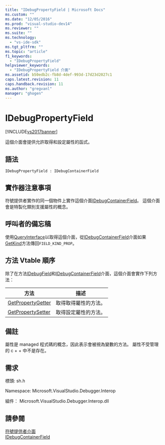 ```yaml
---
title: "IDebugPropertyField | Microsoft Docs"
ms.custom: ""
ms.date: "12/05/2016"
ms.prod: "visual-studio-dev14"
ms.reviewer: ""
ms.suite: ""
ms.technology: 
  - "vs-ide-sdk"
ms.tgt_pltfrm: ""
ms.topic: "article"
f1_keywords: 
  - "IDebugPropertyField"
helpviewer_keywords: 
  - "IDebugPropertyField 介面"
ms.assetid: b50edb2c-fb8d-4def-993d-17d23d2027c1
caps.latest.revision: 11
caps.handback.revision: 11
ms.author: "gregvanl"
manager: "ghogen"
---
```

# IDebugPropertyField
[!INCLUDE[vs2017banner](../../../code-quality/includes/vs2017banner.md)]

這個介面會提供允許取得和設定屬性的函式。  
  
## 語法  
  
```  
IDebugPropertyField : IDebugContainerField  
```  
  
## 實作器注意事項  
 符號提供者實作的同一個物件上實作這個介面[IDebugContainerField](../../../extensibility/debugger/reference/idebugcontainerfield.md)。  這個介面會是特製化類別支援屬性的概念。  
  
## 呼叫者的備忘稿  
 使用[QueryInterface](/visual-cpp/atl/queryinterface)以取得這個介面，從[IDebugContainerField](../../../extensibility/debugger/reference/idebugcontainerfield.md)介面如果[GetKind](../Topic/IDebugField::GetKind.md)方法傳回`FIELD_KIND_PROP`。  
  
## 方法 Vtable 順序  
 除了在方法[IDebugField](../../../extensibility/debugger/reference/idebugfield.md)和[IDebugContainerField](../../../extensibility/debugger/reference/idebugcontainerfield.md)介面，這個介面會實作下列方法：  
  
|方法|描述|  
|--------|--------|  
|[GetPropertyGetter](../../../extensibility/debugger/reference/idebugpropertyfield-getpropertygetter.md)|取得取得屬性的方法。|  
|[GetPropertySetter](../../../extensibility/debugger/reference/idebugpropertyfield-getpropertysetter.md)|取得設定屬性的方法。|  
  
## 備註  
 屬性是 managed 程式碼的概念，因此表示會被視為變數的方法。  屬性不受管理的 c \+ \+ 中不是存在。  
  
## 需求  
 標頭: sh.h  
  
 Namespace: Microsoft.VisualStudio.Debugger.Interop  
  
 組件： Microsoft.VisualStudio.Debugger.Interop.dll  
  
## 請參閱  
 [符號提供者介面](../../../extensibility/debugger/reference/symbol-provider-interfaces.md)   
 [IDebugContainerField](../../../extensibility/debugger/reference/idebugcontainerfield.md)